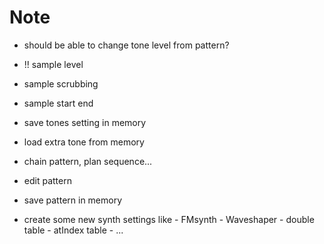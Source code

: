 # Note

- should be able to change tone level from pattern?

- !! sample level
- sample scrubbing
- sample start end

- save tones setting in memory
- load extra tone from memory

- chain pattern, plan sequence...
- edit pattern
- save pattern in memory

- create some new synth settings like 
        - FMsynth
        - Waveshaper
        - double table
        - atIndex table
        - ...

